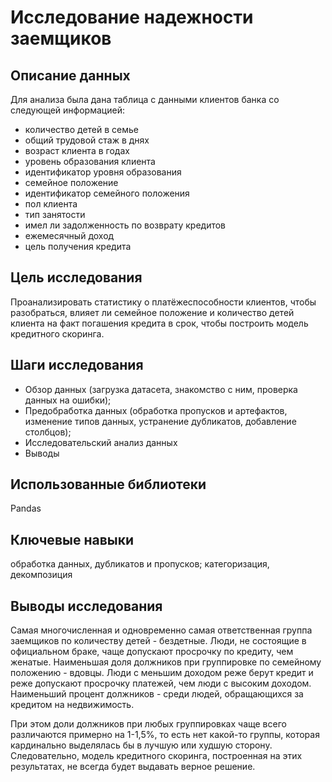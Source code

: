 # Исследование надежности заемщиков

## Описание данных

Для анализа была дана таблица с данными клиентов банка со следующей информацией:

- количество детей в семье
- общий трудовой стаж в днях
- возраст клиента в годах
- уровень образования клиента
- идентификатор уровня образования
- семейное положение
- идентификатор семейного положения
- пол клиента
- тип занятости
- имел ли задолженность по возврату кредитов
- ежемесячный доход
- цель получения кредита

## Цель исследования 

Проанализировать статистику о платёжеспособности клиентов, чтобы разобраться, влияет ли семейное положение и количество детей клиента на факт погашения кредита в срок, чтобы построить модель кредитного скоринга.

## Шаги исследования

- Обзор данных (загрузка датасета, знакомство с ним, проверка данных на ошибки);
- Предобработка данных (обработка пропусков и артефактов, изменение типов данных, устранение дубликатов, добавление столбцов);
- Исследовательский анализ данных
- Выводы

## Использованные библиотеки

Pandas

## Ключевые навыки

обработка данных, дубликатов и пропусков; категоризация, декомпозиция


## Выводы исследования

Самая многочисленная и одновременно самая ответственная группа заемщиков по количеству детей - бездетные.
Люди, не состоящие в официальном браке, чаще допускают просрочку по кредиту, чем женатые. Наименьшая доля должников при группировке по семейному положению - вдовцы.
Люди с меньшим доходом реже берут кредит и реже допускают просрочку платежей, чем люди с высоким доходом.
Наименьший процент должников - среди людей, обращающихся за кредитом на недвижимость.

При этом доли должников при любых группировках чаще всего различаются примерно на 1-1,5%, то есть нет какой-то группы, которая кардинально выделялась бы в лучшую или худшую сторону. Следовательно, модель кредитного скоринга, построенная на этих результатах, не всегда будет выдавать верное решение.

